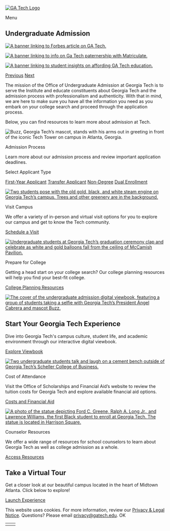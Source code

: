 [![GA Tech Logo](https://admission.gatech.edu/images/gt-logo-oneline-white.svg)](https://admission.gatech.edu/)

Menu

## Undergraduate Admission

[![A banner linking to Forbes article on GA Tech.](https://admission.gatech.edu/images/banners/NewIvies-25.jpg)](https://b.gatech.edu/3Ee7YTg)

[![A banner linking to info on Ga Tech paternership with Matriculate.](https://admission.gatech.edu/images/banners/Matriculate.jpg)](https://b.gatech.edu/3XI4hfc)

[![A banner linking to student insights on affording GA Tech education.](https://admission.gatech.edu/images/banners/PayingForCollege-OUA-OSFA2.jpg)](https://b.gatech.edu/4gFDSq0)

[Previous](https://admission.gatech.edu/#carouselExampleIndicators) [Next](https://admission.gatech.edu/#carouselExampleIndicators)

The mission of the Office of Undergraduate Admission at Georgia Tech is to serve the Institute and educate constituents about Georgia Tech and the admission process with professionalism and authenticity. With that in mind, we are here to make sure you have all the information you need as you embark on your college search and proceed through the application process.

Below, you can find resources to learn more about admission at Tech.

![Buzz, Georgia Tech’s mascot, stands with his arms out in greeting in front of the iconic Tech Tower on campus in Atlanta, Georgia.](https://admission.gatech.edu/images/blocks/p24.jpg)

Admission Process

Learn more about our admission process and review important application deadlines.

Select Applicant Type

[First-Year Applicant](https://admission.gatech.edu/first-year) [Transfer Applicant](https://admission.gatech.edu/transfer) [Non-Degree](https://admission.gatech.edu/nondegree) [Dual Enrollment](https://admission.gatech.edu/dual-enrollment)

[![Two students pose with the old gold, black, and white steam engine on Georgia Tech’s campus. Trees and other greenery are in the background.](https://admission.gatech.edu/images/blocks/web_spring24_008.jpg)](https://admission.gatech.edu/visit)

Visit Campus

We offer a variety of in-person and virtual visit options for you to explore our campus and get to know the Tech community.

[Schedule a Visit](https://admission.gatech.edu/visit)

[![Undergraduate students at Georgia Tech’s graduation ceremony clap and celebrate as white and gold balloons fall from the ceiling of McCamish Pavilion.](https://admission.gatech.edu/images/blocks/p18.jpg)](https://admission.gatech.edu/prepare-for-college)

Prepare for College

Getting a head start on your college search? Our college planning resources will help you find your best-fit college.

[College Planning Resources](https://admission.gatech.edu/prepare-for-college)

[![The cover of the undergraduate admission digital viewbook, featuring a group of students taking a selfie with Georgia Tech’s President Ángel Cabrera and mascot Buzz.](https://admission.gatech.edu/images/blocks/24EM3101aDigitalRoadPiece.jpg)](https://admission.gatech.edu/discover-georgia-tech)

## Start Your Georgia Tech Experience

Dive into Georgia Tech's campus culture, student life, and academic environment through our interactive digital viewbook.

[Explore Viewbook](https://admission.gatech.edu/discover-georgia-tech)

[![Two undergraduate students talk and laugh on a cement bench outside of Georgia Tech’s Scheller College of Business.](https://admission.gatech.edu/images/blocks/cobbench.jpg)](https://admission.gatech.edu/tuition-fees)

Cost of Attendance

Visit the Office of Scholarships and Financial Aid’s website to review the tuition costs for Georgia Tech and explore available financial aid options.

[Costs and Financial Aid](https://admission.gatech.edu/tuition-fees)

[![A photo of the statue depicting Ford C. Greene, Ralph A. Long Jr., and Lawrence Williams, the first Black student to enroll at Georgia Tech.  The statue is located in Harrison Square.](https://admission.gatech.edu/images/blocks/75-Photos-(520x299).jpg)](https://admission.gatech.edu/school-counselors)

Counselor Resources

We offer a wide range of resources for school counselors to learn about Georgia Tech as well as college admission as a whole.

[Access Resources](https://admission.gatech.edu/school-counselors)

## Take a Virtual Tour

Get a closer look at our beautiful campus located in the heart of Midtown Atlanta. Click below to explore!

[Launch Experience](https://www.youvisit.com/#/vte/?data-platform=v&data-link-type=immersive&data-inst=60161&data-image-width=100%&data-image-height=200%&)

This website uses cookies. For more information, review our [Privacy & Legal Notice](https://www.gatech.edu/privacy). Questions? Please email [privacy@gatech.edu](mailto:privacy@gatech.edu).
OK

|     |     |
| --- | --- |
|  |  |